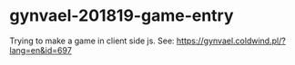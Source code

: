 # gynvael-201819-game-entry
Trying to make a game in client side js. See: https://gynvael.coldwind.pl/?lang=en&id=697
